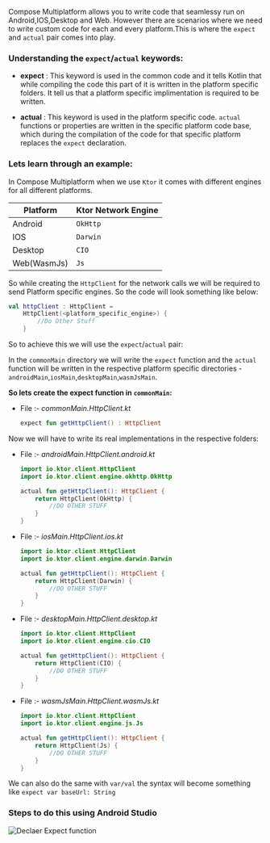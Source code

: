 Compose Multiplatform allows you to write code that seamlessy run on Android,IOS,Desktop and Web. However there are scenarios where we need to write custom code for each and every platform.This is where the `expect` and `actual` pair comes into play.

### Understanding the `expect`/`actual` keywords:

- **expect** : This keyword is used in the common code and it tells Kotlin that while compiling the code this part of it is written in the platform specific folders. It tell us that a platform specific implimentation is required to be written.

- **actual** : This keyword is used in the platform specific code. `actual` functions or properties are written in the specific platform code base, which during the compilation of the code for that specific platform replaces the `expect` declaration.


### Lets learn through an example: 

In Compose Multiplatform when we use `Ktor` it comes with different engines for all different platforms.

| Platform  | Ktor Network Engine  |
|---|---|
| Android  | `OkHttp`  |
| IOS  |  `Darwin` |
|  Desktop | `CIO`  |
|  Web(WasmJs) |  `Js` |

So while creating the `HttpClient` for the network calls we will be required to send Platform specific engines. So the code will look something like below:

```kotlin
val httpClient : HttpClient = 
    HttpClient(<platform_specific_engine>) {
        //Do Other Stuff
    }
```

So to achieve this we will use the `expect`/`actual` pair:

In the `commonMain` directory we will write the `expect` function and the `actual` function will be written in the respective platform specific directories - `androidMain`,`iosMain`,`desktopMain`,`wasmJsMain`.

**So lets create the expect function in `commonMain`:**

- File :- _commonMain.HttpClient.kt_

    ```kotlin
    expect fun getHttpClient() : HttpClient
    ```

Now we will have to write its real implementations in the respective folders:

- File :- _androidMain.HttpClient.android.kt_

    ```kotlin
    import io.ktor.client.HttpClient
    import io.ktor.client.engine.okhttp.OkHttp

    actual fun getHttpClient(): HttpClient {
        return HttpClient(OkHttp) {
            //DO OTHER STUFF
        }
    }
    ```

- File :- _iosMain.HttpClient.ios.kt_

    ```kotlin
    import io.ktor.client.HttpClient
    import io.ktor.client.engine.darwin.Darwin

    actual fun getHttpClient(): HttpClient {
        return HttpClient(Darwin) {
            //DO OTHER STUFF
        }
    }
    ```
- File :- _desktopMain.HttpClient.desktop.kt_

    ```kotlin
    import io.ktor.client.HttpClient
    import io.ktor.client.engine.cio.CIO

    actual fun getHttpClient(): HttpClient {
        return HttpClient(CIO) {
            //DO OTHER STUFF
        }
    }
    ```
- File :- _wasmJsMain.HttpClient.wasmJs.kt_

    ```kotlin
    import io.ktor.client.HttpClient
    import io.ktor.client.engine.js.Js

    actual fun getHttpClient(): HttpClient {
        return HttpClient(Js) {
            //DO OTHER STUFF
        }
    }
    ```

We can also do the same with `var/val` the syntax will become something like `expect var baseUrl: String`

### Steps to do this using Android Studio



![Declaer Expect function](https://neilsayok.github.io/imagelib/images/blog/expect-actual-function/1-declare.png)

